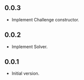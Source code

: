 ## 0.0.3

- Implement Challenge constructor.

## 0.0.2

- Implement Solver.

## 0.0.1

- Initial version.
